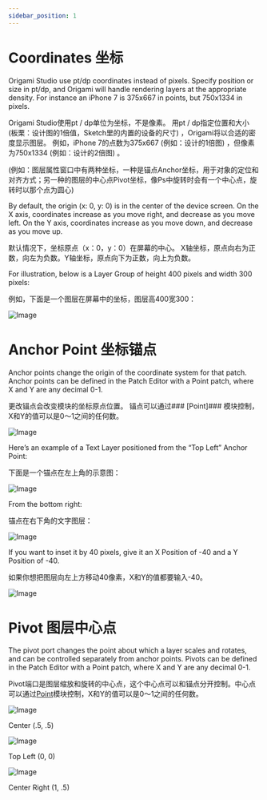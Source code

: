 ```yaml
---
sidebar_position: 1
---
```


# Coordinates 坐标

Origami Studio use pt/dp coordinates instead of pixels. Specify position or size in pt/dp, and Origami will handle rendering layers at the appropriate density. For instance an iPhone 7 is 375x667 in points, but 750x1334 in pixels.

Origami Studio使用pt / dp单位为坐标，不是像素。 用pt / dp指定位置和大小 (板栗：设计图的1倍值，Sketch里的内置的设备的尺寸) ，Origami将以合适的密度显示图层。 例如，iPhone 7的点数为375x667 (例如：设计的1倍图) ，但像素为750x1334 (例如：设计的2倍图) 。

(例如：图层属性窗口中有两种坐标，一种是锚点Anchor坐标，用于对象的定位和对齐方式；另一种的图层的中心点Pivot坐标，像Ps中旋转时会有一个中心点，旋转时以那个点为圆心)

By default, the origin (x: 0, y: 0) is in the center of the device screen. On the X axis, coordinates increase as you move right, and decrease as you move left. On the Y axis, coordinates increase as you move down, and decrease as you move up.

默认情况下，坐标原点（x：0，y：0）在屏幕的中心。 X轴坐标，原点向右为正数，向左为负数。Y轴坐标，原点向下为正数，向上为负数。

For illustration, below is a Layer Group of height 400 pixels and width 300 pixels:

例如，下面是一个图层在屏幕中的坐标，图层高400宽300：

![Image](https://s3.us-west-2.amazonaws.com/secure.notion-static.com/e4c125cc-85c0-4bfe-9f34-ababe71a1166/Untitled.png?X-Amz-Algorithm=AWS4-HMAC-SHA256&X-Amz-Content-Sha256=UNSIGNED-PAYLOAD&X-Amz-Credential=AKIAT73L2G45EIPT3X45%2F20220603%2Fus-west-2%2Fs3%2Faws4_request&X-Amz-Date=20220603T040429Z&X-Amz-Expires=86400&X-Amz-Signature=f7c629411116b8c33f318fbc20be418815c30e45d909f3ba81b33dbd0be45baa&X-Amz-SignedHeaders=host&response-content-disposition=filename%20%3D%22Untitled.png%22&x-id=GetObject)

# Anchor Point 坐标锚点

Anchor points change the origin of the coordinate system for that patch. Anchor points can be defined in the Patch Editor with a Point patch, where X and Y are any decimal 0-1.

更改锚点会改变模块的坐标原点位置。 锚点可以通过### [Point]### 模块控制，X和Y的值可以是0～1之间的任何数。

![Image](https://s3.us-west-2.amazonaws.com/secure.notion-static.com/d8e39339-7904-43d7-8a72-3088adfb15ee/Untitled.png?X-Amz-Algorithm=AWS4-HMAC-SHA256&X-Amz-Content-Sha256=UNSIGNED-PAYLOAD&X-Amz-Credential=AKIAT73L2G45EIPT3X45%2F20220603%2Fus-west-2%2Fs3%2Faws4_request&X-Amz-Date=20220603T040439Z&X-Amz-Expires=86400&X-Amz-Signature=28a2d96284af6f2eb8a62ea47eda85809d653e83536197357f7d4c2cae134799&X-Amz-SignedHeaders=host&response-content-disposition=filename%20%3D%22Untitled.png%22&x-id=GetObject)

Here’s an example of a Text Layer positioned from the “Top Left” Anchor Point:

下面是一个锚点在左上角的示意图：

![Image](https://s3.us-west-2.amazonaws.com/secure.notion-static.com/8731ab8c-a6c2-42fc-a92a-c803e4c89d8a/Untitled.png?X-Amz-Algorithm=AWS4-HMAC-SHA256&X-Amz-Content-Sha256=UNSIGNED-PAYLOAD&X-Amz-Credential=AKIAT73L2G45EIPT3X45%2F20220603%2Fus-west-2%2Fs3%2Faws4_request&X-Amz-Date=20220603T040446Z&X-Amz-Expires=86400&X-Amz-Signature=cd37051c4814f0c20d1d49cff06ed5de8398d5e4ef7c2e5825bad4abab1a9da6&X-Amz-SignedHeaders=host&response-content-disposition=filename%20%3D%22Untitled.png%22&x-id=GetObject)

From the bottom right:

锚点在右下角的文字图层：

![Image](https://s3.us-west-2.amazonaws.com/secure.notion-static.com/e4d2cea4-c40f-4742-a46e-558f9a0e6e53/Untitled.png?X-Amz-Algorithm=AWS4-HMAC-SHA256&X-Amz-Content-Sha256=UNSIGNED-PAYLOAD&X-Amz-Credential=AKIAT73L2G45EIPT3X45%2F20220603%2Fus-west-2%2Fs3%2Faws4_request&X-Amz-Date=20220603T040454Z&X-Amz-Expires=86400&X-Amz-Signature=42227de6ed847d7f617de4356813fd77fe0a98f033618eb2f2214ce01621c65d&X-Amz-SignedHeaders=host&response-content-disposition=filename%20%3D%22Untitled.png%22&x-id=GetObject)

If you want to inset it by 40 pixels, give it an X Position of -40 and a Y Position of -40.

如果你想把图层向左上方移动40像素，X和Y的值都要输入-40。

![Image](https://s3.us-west-2.amazonaws.com/secure.notion-static.com/56882006-a8cb-4d11-9db8-4a89e646c84e/Untitled.png?X-Amz-Algorithm=AWS4-HMAC-SHA256&X-Amz-Content-Sha256=UNSIGNED-PAYLOAD&X-Amz-Credential=AKIAT73L2G45EIPT3X45%2F20220603%2Fus-west-2%2Fs3%2Faws4_request&X-Amz-Date=20220603T040502Z&X-Amz-Expires=86400&X-Amz-Signature=58cf1559f6b5abd6a1abf904b8631a7b6987067a5886ad6d6835fcb25649891d&X-Amz-SignedHeaders=host&response-content-disposition=filename%20%3D%22Untitled.png%22&x-id=GetObject)

# Pivot 图层中心点

The pivot port changes the point about which a layer scales and rotates, and can be controlled separately from anchor points. Pivots can be defined in the Patch Editor with a Point patch, where X and Y are any decimal 0-1.

Pivot端口是图层缩放和旋转的中心点，这个中心点可以和锚点分开控制。中心点可以通过[Point](./../Utility/Point.md)模块控制，X和Y的值可以是0～1之间的任何数。

![Image](https://s3.us-west-2.amazonaws.com/secure.notion-static.com/e74e97d5-2b1b-415a-8c39-cd2269f0ead7/Untitled.png?X-Amz-Algorithm=AWS4-HMAC-SHA256&X-Amz-Content-Sha256=UNSIGNED-PAYLOAD&X-Amz-Credential=AKIAT73L2G45EIPT3X45%2F20220603%2Fus-west-2%2Fs3%2Faws4_request&X-Amz-Date=20220603T040513Z&X-Amz-Expires=86400&X-Amz-Signature=b9c20d13c5ec8f77cf638b719d4eaa9f5ab490df35cee7f066d2d7e277b82453&X-Amz-SignedHeaders=host&response-content-disposition=filename%20%3D%22Untitled.png%22&x-id=GetObject)

Center (.5, .5)

![Image](https://s3.us-west-2.amazonaws.com/secure.notion-static.com/c1050850-1284-46e5-8063-2d68624c493d/Untitled.png?X-Amz-Algorithm=AWS4-HMAC-SHA256&X-Amz-Content-Sha256=UNSIGNED-PAYLOAD&X-Amz-Credential=AKIAT73L2G45EIPT3X45%2F20220603%2Fus-west-2%2Fs3%2Faws4_request&X-Amz-Date=20220603T040521Z&X-Amz-Expires=86400&X-Amz-Signature=5148564b3b6f41a30f2467e1e6b0fcb9ec282ffb8ba9276334e36d5334e11138&X-Amz-SignedHeaders=host&response-content-disposition=filename%20%3D%22Untitled.png%22&x-id=GetObject)

Top Left (0, 0)

![Image](https://s3.us-west-2.amazonaws.com/secure.notion-static.com/4e081faa-388a-4a78-8956-c8e3fcbe1a8c/Untitled.png?X-Amz-Algorithm=AWS4-HMAC-SHA256&X-Amz-Content-Sha256=UNSIGNED-PAYLOAD&X-Amz-Credential=AKIAT73L2G45EIPT3X45%2F20220603%2Fus-west-2%2Fs3%2Faws4_request&X-Amz-Date=20220603T040531Z&X-Amz-Expires=86400&X-Amz-Signature=90f00eb16c72331829527e55dd68120fb3b51cda2fde69c718231ad130f87f7f&X-Amz-SignedHeaders=host&response-content-disposition=filename%20%3D%22Untitled.png%22&x-id=GetObject)

Center Right (1, .5)
